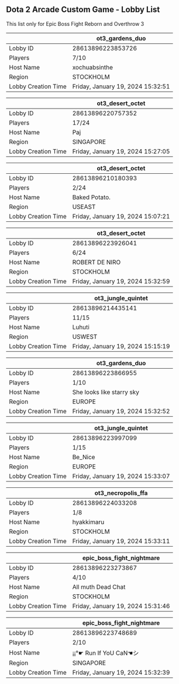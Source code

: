 ## Dota 2 Arcade Custom Game - Lobby List

This list only for Epic Boss Fight Reborn and Overthrow 3

|  | ot3_gardens_duo |
| ------ | ------ |
| Lobby ID | 28613896223853726 |
| Players | 7/10 |
| Host Name | xochuabsinthe |
| Region | STOCKHOLM |
| Lobby Creation Time | Friday, January 19, 2024 15:32:51 |


|  | ot3_desert_octet |
| ------ | ------ |
| Lobby ID | 28613896220757352 |
| Players | 17/24 |
| Host Name | Paj |
| Region | SINGAPORE |
| Lobby Creation Time | Friday, January 19, 2024 15:27:05 |


|  | ot3_desert_octet |
| ------ | ------ |
| Lobby ID | 28613896210180393 |
| Players | 2/24 |
| Host Name | Baked Potato. |
| Region | USEAST |
| Lobby Creation Time | Friday, January 19, 2024 15:07:21 |


|  | ot3_desert_octet |
| ------ | ------ |
| Lobby ID | 28613896223926041 |
| Players | 6/24 |
| Host Name | ROBERT DE NIRO |
| Region | STOCKHOLM |
| Lobby Creation Time | Friday, January 19, 2024 15:32:59 |


|  | ot3_jungle_quintet |
| ------ | ------ |
| Lobby ID | 28613896214435141 |
| Players | 11/15 |
| Host Name | Luhuti |
| Region | USWEST |
| Lobby Creation Time | Friday, January 19, 2024 15:15:19 |


|  | ot3_gardens_duo |
| ------ | ------ |
| Lobby ID | 28613896223866955 |
| Players | 1/10 |
| Host Name | She looks like starry sky |
| Region | EUROPE |
| Lobby Creation Time | Friday, January 19, 2024 15:32:52 |


|  | ot3_jungle_quintet |
| ------ | ------ |
| Lobby ID | 28613896223997099 |
| Players | 1/15 |
| Host Name | Be_Nice |
| Region | EUROPE |
| Lobby Creation Time | Friday, January 19, 2024 15:33:07 |


|  | ot3_necropolis_ffa |
| ------ | ------ |
| Lobby ID | 28613896224033208 |
| Players | 1/8 |
| Host Name | hyakkimaru |
| Region | STOCKHOLM |
| Lobby Creation Time | Friday, January 19, 2024 15:33:11 |


|  | epic_boss_fight_nightmare |
| ------ | ------ |
| Lobby ID | 28613896223273867 |
| Players | 4/10 |
| Host Name | All muth Dead Chat |
| Region | STOCKHOLM |
| Lobby Creation Time | Friday, January 19, 2024 15:31:46 |


|  | epic_boss_fight_nightmare |
| ------ | ------ |
| Lobby ID | 28613896223748689 |
| Players | 2/10 |
| Host Name | ¡¡°☛ Run If YoU CaN☚シ |
| Region | SINGAPORE |
| Lobby Creation Time | Friday, January 19, 2024 15:32:39 |



